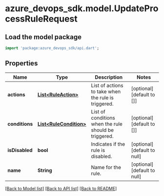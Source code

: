 # azure_devops_sdk.model.UpdateProcessRuleRequest

## Load the model package
```dart
import 'package:azure_devops_sdk/api.dart';
```

## Properties
Name | Type | Description | Notes
------------ | ------------- | ------------- | -------------
**actions** | [**List&lt;RuleAction&gt;**](RuleAction.md) | List of actions to take when the rule is triggered. | [optional] [default to []]
**conditions** | [**List&lt;RuleCondition&gt;**](RuleCondition.md) | List of conditions when the rule should be triggered. | [optional] [default to []]
**isDisabled** | **bool** | Indicates if the rule is disabled. | [optional] [default to null]
**name** | **String** | Name for the rule. | [optional] [default to null]

[[Back to Model list]](../README.md#documentation-for-models) [[Back to API list]](../README.md#documentation-for-api-endpoints) [[Back to README]](../README.md)



